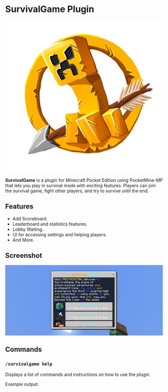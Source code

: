 # SurvivalGame Plugin
![Icon](images/icon.png)

**SurvivalGame** is a plugin for Minecraft Pocket Edition using PocketMine-MP that lets you play in survival mode with exciting features. Players can join the survival game, fight other players, and try to survive until the end.

## Features
- Add Scoreboard.
- Leaderboard and statistics features.
- Lobby Waiting.
- UI for accessing settings and helping players.
- And More.

## Screenshot

![SurvivalGame Screenshot](images/result.png)

## Commands

### `/survivalgame help`
Displays a list of commands and instructions on how to use the plugin.

Example output:
